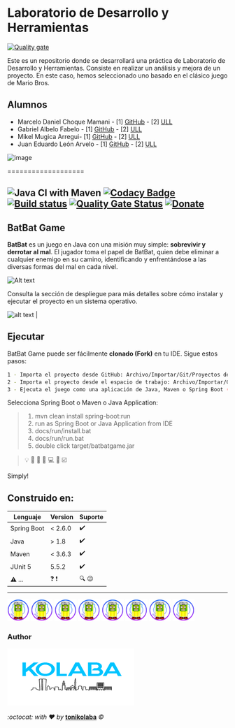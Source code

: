 # Laboratorio de Desarrollo y Herramientas

[![Quality gate](https://sonarcloud.io/api/project_badges/quality_gate?project=EduardoLeonArv_ProyectoBatBatGame-LyDH)](https://sonarcloud.io/summary/new_code?id=EduardoLeonArv_ProyectoBatBatGame-LyDH)

Este es un repositorio donde se desarrollará una práctica de Laboratorio de Desarrollo y Herramientas. Consiste en realizar un análisis y mejora de un proyecto. En este caso, hemos seleccionado uno basado en el clásico juego de Mario Bros.

## Alumnos
- Marcelo Daniel Choque Mamani - [1] [GitHub](https://github.com/alu0101074986) - [2] [ULL](https://campusingenieriaytecnologia2425.ull.es/user/profile.php?id=24250900868)
- Gabriel Albelo Fabelo - [1] [GitHub](https://github.com/Galbelof) -  [2] [ULL](https://campusingenieriaytecnologia2425.ull.es/user/view.php?id=24250901504&course=2425090108)
- Mikel Mugica Arregui- [1] [GitHub](https://github.com/mikelmujika16) - [2] [ULL](https://campusingenieriaytecnologia2425.ull.es/user/view.php?id=24250902287&course=2425090108)
- Juan Eduardo León Arvelo - [1] [GitHub](https://github.com/EduardoLeonArv) - [2] [ULL](https://campusingenieriaytecnologia2425.ull.es/user/view.php?id=24250900314&course=2425090108)


![image](https://github.com/user-attachments/assets/bddc49c9-e13a-4408-9a91-e02e67fe24e2)

===================

![Java CI with Maven](https://github.com/tonikolaba/BatBat-Game/workflows/Java%20CI%20with%20Maven/badge.svg?branch=master)
[![Codacy Badge](https://app.codacy.com/project/badge/Grade/629a20e6443d40018cf4a511eecc981f)](https://www.codacy.com/gh/tonikolaba/BatBat-Game/dashboard?utm_source=github.com&amp;utm_medium=referral&amp;utm_content=tonikolaba/BatBat-Game&amp;utm_campaign=Badge_Grade)
[![Build status](https://ci.appveyor.com/api/projects/status/ymeg6gqistui6ttc?svg=true)](https://ci.appveyor.com/project/tonikolaba/batbat-game)
[![Quality Gate Status](https://sonarcloud.io/api/project_badges/measure?project=al.artofsoul.batbatgame%3ABatBat-Game&metric=alert_status)](https://sonarcloud.io/dashboard?id=al.artofsoul.batbatgame%3ABatBat-Game)
[![Donate](https://img.shields.io/badge/Donate-PayPal-green.svg)](https://www.paypal.com/cgi-bin/webscr?cmd=_s-xclick&hosted_button_id=RHVZBCA4W9XD6&source=url)
----------


## BatBat Game

**BatBat** es un juego en Java con una misión muy simple: **sobrevivir y derrotar al mal**. El jugador toma el papel de BatBat, quien debe eliminar a cualquier enemigo en su camino, identificando y enfrentándose a las diversas formas del mal en cada nivel.


![Alt text](https://github.com/tonikolaba/BatBat-Game/blob/master/about/bg-update.gif)

Consulta la sección de despliegue para más detalles sobre cómo instalar y ejecutar el proyecto en un sistema operativo.

![alt text](https://github.com/tonikolaba/BatBat-Game/blob/master/about/1.gif) |





## Ejecutar

BatBat Game puede ser fácilmente **clonado (Fork)** en tu IDE. Sigue estos pasos:

```bash
1 - Importa el proyecto desde GitHub: Archivo/Importar/Git/Proyectos desde Git
2 - Importa el proyecto desde el espacio de trabajo: Archivo/Importar/General/Proyectos existentes en el espacio de trabajo (busca dónde GitHub descargó el proyecto).
3 - Ejecuta el juego como una aplicación de Java, Maven o Spring Boot (ambiente JDK, no JRE).

```
Selecciona Spring Boot o Maven o Java Application:

> 1. mvn clean install spring-boot:run
> 2. run as Spring Boot or Java Application from IDE
> 3. docs/run/install.bat
> 4. docs/run/run.bat
> 5. double click target/batbatgame.jar

> :bulb: :sparkler: :pencil: :book: :computer: :battery: :ballot_box_with_check:

Simply!
 
## Construido en:

| Lenguaje | Version | Suporte  | 
| ------ | ------  | ------ 
| Spring Boot | < 2.6.0 | :heavy_check_mark: 
| Java |  > 1.8 | :heavy_check_mark: 
| Maven | < 3.6.3 | :heavy_check_mark: 
| JUnit 5 |  5.5.2 | :heavy_check_mark: 
| :warning: ... | :question: :exclamation: | :mag: :wink: |

----------------------
[![Goriar](https://github.com/tonikolaba/download/blob/master/info/BeBatBat.png)](https://github.com/Goriar)
[![Fahaba](https://github.com/tonikolaba/download/blob/master/info/BeBatBat.png)](https://github.com/Fahaba)
[![Hedgedoge21490](https://github.com/tonikolaba/download/blob/master/info/BeBatBat.png)](https://github.com/Hedgedoge21490)
[![OSUCS362](https://github.com/tonikolaba/download/blob/master/info/BeBatBat.png)](https://github.com/OSUCS362)
[![Han Jiang](https://github.com/tonikolaba/download/blob/master/info/BeBatBat.png)](https://github.com/HanJiang915/)
[![vellanka](https://github.com/tonikolaba/download/blob/master/info/BeBatBat.png)](https://github.com/vellanka)
[![baixi-cs](https://github.com/tonikolaba/download/blob/master/info/BeBatBat.png)](https://github.com/baixi-cs)
[![Joelle Perez](https://github.com/tonikolaba/download/blob/master/info/BeBatBat.png)](https://github.com/JLionPerez)

### Author  
![Alt text](https://github.com/tonikolaba/download/blob/master/info/artofsoullogoNewVOG.png)

*:octocat: with :heart: by* **[tonikolaba](https://github.com/tonikolaba)** *:copyright:*
